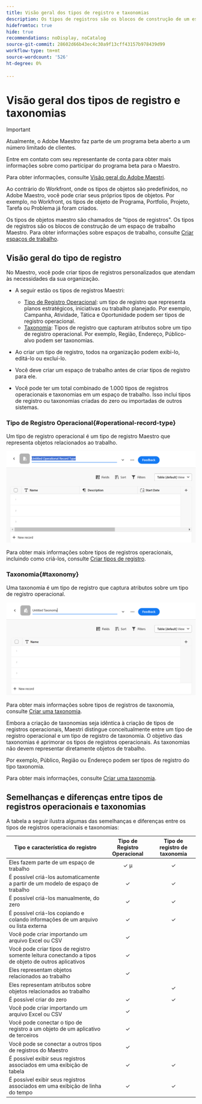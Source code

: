 ```yaml
---
title: Visão geral dos tipos de registro e taxonomias
description: Os tipos de registros são os blocos de construção de um espaço de trabalho Maestro.
hidefromtoc: true
hide: true
recommendations: noDisplay, noCatalog
source-git-commit: 28602d66b43ec4c30a9f13cff43157b978439d99
workflow-type: tm+mt
source-wordcount: '526'
ht-degree: 0%

---
```



<!--udpate the metadata with real information when making this avilable in TOC and in the left nav-->

# Visão geral dos tipos de registro e taxonomias

>[!IMPORTANT]
>
>Atualmente, o Adobe Maestro faz parte de um programa beta aberto a um número limitado de clientes.
>
>Entre em contato com seu representante de conta para obter mais informações sobre como participar do programa beta para o Maestro.
>
>Para obter informações, consulte [Visão geral do Adobe Maestri](../maestro-overview.md).

Ao contrário do Workfront, onde os tipos de objetos são predefinidos, no Adobe Maestro, você pode criar seus próprios tipos de objetos. Por exemplo, no Workfront, os tipos de objeto de Programa, Portfolio, Projeto, Tarefa ou Problema já foram criados.

Os tipos de objetos maestro são chamados de &quot;tipos de registros&quot;. Os tipos de registros são os blocos de construção de um espaço de trabalho Maestro. Para obter informações sobre espaços de trabalho, consulte [Criar espaços de trabalho](../architecture-and-fields/create-workspaces.md).

## Visão geral do tipo de registro

No Maestro, você pode criar tipos de registros personalizados que atendam às necessidades da sua organização.

* A seguir estão os tipos de registros Maestri:

   * [Tipo de Registro Operacional](#operational-record-type): um tipo de registro que representa planos estratégicos, iniciativas ou trabalho planejado. Por exemplo, Campanha, Atividade, Tática e Oportunidade podem ser tipos de registro operacional.
   * [Taxonomia](#taxonomy): Tipos de registro que capturam atributos sobre um tipo de registro operacional. Por exemplo, Região, Endereço, Público-alvo podem ser taxonomias.

* Ao criar um tipo de registro, todos na organização podem exibi-lo, editá-lo ou excluí-lo. <!--this will change with access levels and permissions-->
* Você deve criar um espaço de trabalho antes de criar tipos de registro para ele.
* Você pode ter um total combinado de 1.000 tipos de registros operacionais e taxonomias em um espaço de trabalho. Isso inclui tipos de registro ou taxonomias criadas do zero ou importadas de outros sistemas.

### Tipo de Registro Operacional{#operational-record-type}

Um tipo de registro operacional é um tipo de registro Maestro que representa objetos relacionados ao trabalho.

![](assets/operational-record-type-blank.png)

Para obter mais informações sobre tipos de registros operacionais, incluindo como criá-los, consulte [Criar tipos de registro](../architecture-and-fields/create-record-types.md).

### Taxonomia{#taxonomy}

Uma taxonomia é um tipo de registro que captura atributos sobre um tipo de registro operacional.

![](assets/taxonomy-record-type-blank.png)

Para obter mais informações sobre tipos de registros de taxonomia, consulte [Criar uma taxonomia](../architecture-and-fields/create-a-taxonomy.md).

Embora a criação de taxonomias seja idêntica à criação de tipos de registros operacionais, Maestri distingue conceitualmente entre um tipo de registro operacional e um tipo de registro de taxonomia. O objetivo das taxonomias é aprimorar os tipos de registros operacionais. As taxonomias não devem representar diretamente objetos de trabalho.  <!--this is no longer true, but might be later?!: A taxonomy is a record without dates, like a static list of attributes.-->

<!--mimic what you did above for operational record types to say that we can also import taxonomies from other applications too - this will be possible later; for example Team would be a taxonomy record type, etc -->

Por exemplo, Público, Região ou Endereço podem ser tipos de registro do tipo taxonomia.

Para obter mais informações, consulte [Criar uma taxonomia](../architecture-and-fields/create-a-taxonomy.md).

## Semelhanças e diferenças entre tipos de registros operacionais e taxonomias

A tabela a seguir ilustra algumas das semelhanças e diferenças entre os tipos de registros operacionais e taxonomias:

| Tipo e característica do registro | Tipo de Registro Operacional | Tipo de registro de taxonomia |
|-------------------------------------------------------------|:-----------------------:|:--------------------:|
| Eles fazem parte de um espaço de trabalho | ✓ µ | ✓ |
| É possível criá-los automaticamente a partir de um modelo de espaço de trabalho | ✓ | ✓ |
| É possível criá-los manualmente, do zero | ✓ | ✓ |
| É possível criá-los copiando e colando informações de um arquivo ou lista externa | ✓ | ✓ |
| Você pode criar importando um arquivo Excel ou CSV | ✓ |                     |
| Você pode criar tipos de registro somente leitura conectando a tipos de objeto de outros aplicativos | ✓ |                     |
| Eles representam objetos relacionados ao trabalho | ✓ |                      |
| Eles representam atributos sobre objetos relacionados ao trabalho |                         | ✓ |
| É possível criar do zero | ✓ | ✓ |
| Você pode criar importando um arquivo Excel ou CSV | ✓ |                      |
| Você pode conectar o tipo de registro a um objeto de um aplicativo de terceiros | ✓ |                      |
| Você pode se conectar a outros tipos de registros do Maestro | ✓ |                    |
| É possível exibir seus registros associados em uma exibição de tabela | ✓ | ✓ |
| É possível exibir seus registros associados em uma exibição de linha do tempo | ✓ | ✓ |
